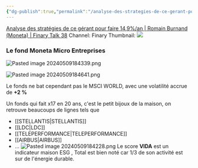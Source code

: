 ```yaml
---
{"dg-publish":true,"permalink":"/analyse-des-strategies-de-ce-gerant-pour-faire-14-9-an-romain-burnand-moneta-finary-talk-38/"}
---
```


[Analyse des stratégies de ce gérant pour faire 14,9%/an | Romain Burnand (Moneta) | Finary Talk 38](https://www.youtube.com/watch?v=1lzVI53w-NQ)
	Channel:
		Finary
	Thumbnail:
		![](https://i.ytimg.com/vi/1lzVI53w-NQ/hqdefault.jpg)
### Le fond Moneta Micro Entreprises

![Pasted image 20240509184339.png](/img/user/Pasted%20image%2020240509184339.png)


![Pasted image 20240509184641.png](/img/user/Pasted%20image%2020240509184641.png)

Le fonds ne bat cependant pas le MSCI WORLD, avec une volatilité accrue de **+2 %**

Un fonds qui fait x17  en 20 ans, c'est le petit bijoux de la maison, on retrouve beaucoups de lignes tels que 

- [[STELLANTIS\|STELLANTIS]]
- [[LDC\|LDC]]
- [[TELEPERFORMANCE\|TELEPERFORMANCE]]
- [[AIRBUS\|AIRBUS]]
- ...
![Pasted image 20240509184228.png](/img/user/Pasted%20image%2020240509184228.png)
Le score **VIDA** est un indicateur maison ESG , Total est bien noté car 1/3 de son activité est sur de l'énergie durable.

